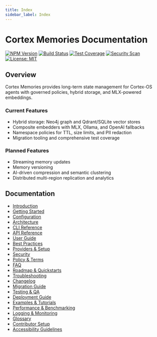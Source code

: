 ```yaml
---
title: Index
sidebar_label: Index
---
```


# Cortex Memories Documentation

[![NPM Version](https://img.shields.io/npm/v/@cortex-os/memories)](https://www.npmjs.com/package/@cortex-os/memories)
[![Build Status](https://img.shields.io/badge/build-passing-brightgreen)](#)
[![Test Coverage](https://img.shields.io/badge/coverage-92%25-brightgreen)](#)
[![Security Scan](https://img.shields.io/badge/security-OWASP%20compliant-green)](#)
[![License: MIT](https://img.shields.io/badge/License-MIT-yellow.svg)](https://opensource.org/licenses/MIT)

## Overview
Cortex Memories provides long-term state management for Cortex-OS agents with governed policies, hybrid storage, and MLX-powered embeddings.

### Current Features
- Hybrid storage: Neo4j graph and Qdrant/SQLite vector stores
- Composite embedders with MLX, Ollama, and OpenAI fallbacks
- Namespace policies for TTL, size limits, and PII redaction
- Migration tooling and comprehensive test coverage

### Planned Features
- Streaming memory updates
- Memory versioning
- AI-driven compression and semantic clustering
- Distributed multi-region replication and analytics

## Documentation
- [Introduction](./introduction.md)
- [Getting Started](./getting-started.md)
- [Configuration](./configuration.md)
- [Architecture](./architecture.md)
- [CLI Reference](./cli-reference.md)
- [API Reference](./api-reference.md)
- [User Guide](./user-guide.md)
- [Best Practices](./best-practices.md)
- [Providers & Setup](./providers-setup.md)
- [Security](./security.md)
- [Policy & Terms](./policy-terms.md)
- [FAQ](./faq.md)
- [Roadmap & Quickstarts](./roadmap.md)
- [Troubleshooting](./troubleshooting.md)
- [Changelog](./changelog.md)
- [Migration Guide](./migration.md)
- [Testing & QA](./testing-qa.md)
- [Deployment Guide](./deployment.md)
- [Examples & Tutorials](./examples.md)
- [Performance & Benchmarking](./performance.md)
- [Logging & Monitoring](./logging-monitoring.md)
- [Glossary](./glossary.md)
- [Contributor Setup](./contributor-setup.md)
- [Accessibility Guidelines](./accessibility.md)

